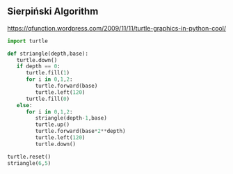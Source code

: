 ## Sierpiński Algorithm

https://qfunction.wordpress.com/2009/11/11/turtle-graphics-in-python-cool/

```python
import turtle

def striangle(depth,base):
   turtle.down()
   if depth == 0:
      turtle.fill(1)
      for i in 0,1,2:
         turtle.forward(base)
         turtle.left(120)
      turtle.fill(0)
   else:
      for i in 0,1,2:
         striangle(depth-1,base)
         turtle.up()
         turtle.forward(base*2**depth)
         turtle.left(120)
         turtle.down()

turtle.reset()
striangle(6,5)
```
